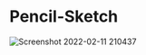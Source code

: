# Pencil-Sketch

![Screenshot 2022-02-11 210437](https://user-images.githubusercontent.com/86012289/153630371-503b54fd-d12a-467f-9db1-32575f4a3692.png)
